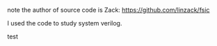 note the author of source code is Zack:
https://github.com/linzack/fsic

I used the code to study system verilog.

test
